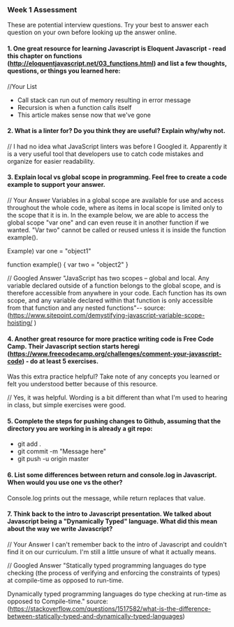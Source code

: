 ### Week 1 Assessment

These are potential interview questions. Try your best to answer each question on your own before looking up the answer online.

#### 1. One great resource for learning Javascript is Eloquent Javascript - read this chapter on functions (http://eloquentjavascript.net/03_functions.html) and list a few thoughts, questions, or things you learned here:

//Your List
- Call stack can run out of memory resulting in error message
- Recursion is when a function calls itself
- This article makes sense now that we've gone


#### 2. What is a linter for? Do you think they are useful? Explain why/why not.

// I had no idea what JavaScript linters was before I Googled it. Apparently it is a very useful tool that developers use to catch code mistakes and organize for easier readability.

#### 3. Explain local vs global scope in programming. Feel free to create a code example to support your answer.

// Your Answer
Variables in a global scope are available for use and access throughout the whole code, where as items in local scope is limited only to the scope that it is in. In the example below, we are able to access the global scope "var one" and can even reuse it in another function if we wanted. "Var two" cannot be called or reused unless it is inside the function example().

Example)
var one = "object1"

function example() {
  var two = "object2"
}

// Googled Answer
"JavaScript has two scopes – global and local. Any variable declared outside of a function belongs to the global scope, and is therefore accessible from anywhere in your code. Each function has its own scope, and any variable declared within that function is only accessible from that function and any nested functions"-- source: (https://www.sitepoint.com/demystifying-javascript-variable-scope-hoisting/
)

#### 4. Another great resource for more practice writing code is Free Code Camp. Their Javascript section starts heregi (https://www.freecodecamp.org/challenges/comment-your-javascript-code) - do at least 5 exercises.

Was this extra practice helpful? Take note of any concepts you learned or felt you understood better because of this resource.

// Yes, it was helpful. Wording is a bit different than what I'm used to hearing in class, but simple exercises were good.

#### 5. Complete the steps for pushing changes to Github, assuming that the directory you are working in is already a git repo:

- git add .
- git commit -m "Message here"
- git push -u origin master

#### 6. List some differences between return and console.log in Javascript. When would you use one vs the other?
Console.log prints out the message, while return replaces that value.

#### 7. Think back to the intro to Javascript presentation. We talked about Javascript being a "Dynamically Typed" language. What did this mean about the way we write Javascript?

// Your Answer
I can't remember back to the intro of Javascript and couldn't find it on our curriculum. I'm still a little unsure of what it actually means.

// Googled Answer
"Statically typed programming languages do type checking (the process of verifying and enforcing the constraints of types) at compile-time as opposed to run-time.

Dynamically typed programming languages do type checking at run-time as opposed to Compile-time." source: (https://stackoverflow.com/questions/1517582/what-is-the-difference-between-statically-typed-and-dynamically-typed-languages)
